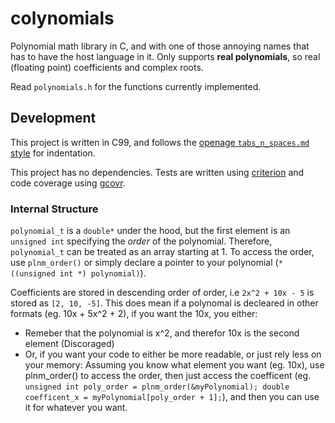 # colynomials

Polynomial math library in C, and with one of those annoying names that has to have the host language in it. Only supports __real polynomials__, so real (floating point) coefficients and complex roots.

Read `polynomials.h` for the functions currently implemented.

## Development

This project is written in C99, and follows the [openage `tabs_n_spaces.md` style](https://github.com/SFTtech/openage/blob/master/doc/code_style/tabs_n_spaces.md) for indentation.

This project has no dependencies. Tests are written using [criterion](https://criterion.readthedocs.io/en/master/intro.html) and code coverage using [gcovr](https://gcovr.com/en/stable/).

### Internal Structure

`polynomial_t` is a `double*` under the hood, but the first element is an `unsigned int` specifying the *order* of the polynomial. Therefore, `polynomial_t` can be treated as an array starting at 1. To access the order, use `plnm_order()` or simply declare a pointer to your polynomial (`*((unsigned int *) polynomial)`).

Coefficients are stored in descending order of order, i.e `2x^2 + 10x - 5` is stored as `[2, 10, -5]`. This does mean if a polynomal is decleared in other formats (eg. 10x + 5x^2 + 2), if you want the 10x, you either:
* Remeber that the polynomial is x^2, and therefor 10x is the second element (Discoraged)
* Or, if you want your code to either be more readable, or just rely less on your memory: Assuming you know what element you want (eg. 10x), use plnm_order() to access the order, then just access the coefficent (eg. `unsigned int poly_order = plnm_order(&myPolynomial); double coefficent_x = myPolynomial[poly_order + 1];`), and then you can use it for whatever you want.
